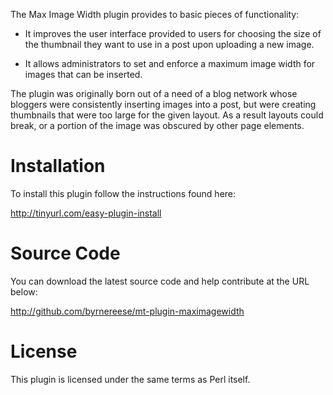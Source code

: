 The Max Image Width plugin provides to basic pieces of functionality:

* It improves the user interface provided to users for choosing the size
  of the thumbnail they want to use in a post upon uploading a new image.

* It allows administrators to set and enforce a maximum image width for
  images that can be inserted. 

The plugin was originally born out of a need of a blog network whose 
bloggers were consistently inserting images into a post, but were
creating thumbnails that were too large for the given layout. As a 
result layouts could break, or a portion of the image was obscured
by other page elements. 

# Installation

To install this plugin follow the instructions found here:

http://tinyurl.com/easy-plugin-install

# Source Code

You can download the latest source code and help contribute at the
URL below:

http://github.com/byrnereese/mt-plugin-maximagewidth

# License

This plugin is licensed under the same terms as Perl itself.